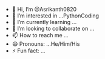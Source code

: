 - 👋 Hi, I’m @Asrikanth0820
- 👀 I’m interested in ...PythonCoding
- 🌱 I’m currently learning ...
- 💞️ I’m looking to collaborate on ...
- 📫 How to reach me ...
- 😄 Pronouns: ...He/Him/His
- ⚡ Fun fact: ...

<!---
Asrikanth0820/Asrikanth0820 is a ✨ special ✨ repository because its `README.md` (this file) appears on your GitHub profile.
You can click the Preview link to take a look at your changes.
--->
